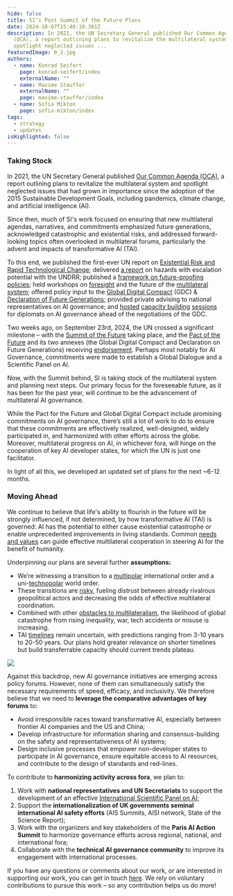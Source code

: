 ```yaml
---
hide: false
title: SI’s Post Summit of the Future Plans
date: 2024-10-07T15:40:10.381Z
description: In 2021, the UN Secretary General published Our Common Agenda
  (OCA), a report outlining plans to revitalize the multilateral system and
  spotlight neglected issues ...
featuredImage: 0_2.jpg
authors:
  - name: Konrad Seifert
    page: konrad-seifert/index
    externalName: ""
  - name: Maxime Stauffer
    externalName: ""
    page: maxime-stauffer/index
  - name: Sofia Mikton
    page: sofia-mikton/index
tags:
  - strategy
  - updates
isHighlighted: false
---
```

### Taking Stock

In 2021, the UN Secretary General published [Our Common Agenda (OCA)](https://www.un.org/en/common-agenda), a report outlining plans to revitalize the multilateral system and spotlight neglected issues that had grown in importance since the adoption of the 2015 Sustainable Development Goals, including pandemics, climate change, and artificial intelligence (AI). 

Since then, much of SI's work focused on ensuring that new multilateral agendas, narratives, and commitments emphasized future generations, acknowledged catastrophic and existential risks, and addressed forward-looking topics often overlooked in multilateral forums, particularly the advent and impacts of transformative AI (TAI).

To this end, we published the first-ever UN report on [Existential Risk and Rapid Technological Change](https://www.simoninstitute.ch/blog/post/existential-risk-and-rapid-technological-change-a-thematic-study-for-undrr/); delivered [a report](https://www.simoninstitute.ch/blog/post/hazards-with-escalation-potential-governing-the-drivers-of-global-and-existential-catastrophes/) on hazards with escalation potential with the UNDRR; published a [framework on future-proofing policies](https://www.simoninstitute.ch/blog/post/the-fair-framework-a-future-proofing-methodology/); held workshops on [foresight](https://www.simoninstitute.ch/blog/post/foresight-workshop-on-frontier-technologies/) and the future of the [multilateral system](https://www.simoninstitute.ch/blog/post/workshop-proceedings-future-proofing-the-multilateral-system/); offered policy input to the [Global Digital Compact](https://www.simoninstitute.ch/blog/post/response-to-the-zero-draft-of-the-global-digital-compact/) (GDC) & [Declaration of Future Generations](https://www.futureclimatecooperation.org/news/preparing-a-un-declaration-on-future-generations); provided private advising to national representatives on AI governance; and [hosted](https://www.simoninstitute.ch/blog/post/ai-governance-briefing-series-for-permanent-missions-to-the-un-in-geneva/) [capacity building](https://www.simoninstitute.ch/blog/post/training-course-on-ai-governance-for-un-missions-in-new-york/) [sessions](https://www.simoninstitute.ch/blog/post/briefing-series-on-frontier-ai-research-development-for-un-missions-in-new-york/) for diplomats on AI governance ahead of the negotiations of the GDC. 

Two weeks ago, on September 23rd, 2024, the UN crossed a significant milestone – with the [Summit of the Future](https://www.un.org/en/summit-of-the-future) taking place, and the [Pact of the Future](https://www.un.org/sites/un2.un.org/files/sotf-pact_for_the_future_adopted.pdf) and its two annexes (the Global Digital Compact and Declaration on Future Generations) receiving [endorsement](https://x.com/longtermgov/status/1839606387699052801). Perhaps most notably for AI Governance, commitments were made to establish a Global Dialogue and a Scientific Panel on AI.

Now, with the Summit behind, SI is taking stock of the multilateral system and planning next steps. Our primary focus for the foreseeable future, as it has been for the past year, will continue to be the advancement of multilateral AI governance.

While the Pact for the Future and Global Digital Compact include promising commitments on AI governance, there’s still a lot of work to do to ensure that these commitments are effectively realized, well-designed, widely participated in, and harmonized with other efforts across the globe. Moreover, multilateral progress on AI, in whichever fora, will hinge on the cooperation of key AI developer states, for which the UN is just one facilitator. 

In light of all this, we developed an updated set of plans for the next ~6-12 months.

### Moving Ahead 

We continue to believe that life's ability to flourish in the future will be strongly influenced, if not determined, by how transformative AI (TAI) is governed: AI has the potential to either cause existential catastrophe or enable unprecedented improvements in living standards. Common [needs and values](https://10billion.org/manifesto/) can guide effective multilateral cooperation in steering AI for the benefit of humanity.

Underpinning our plans are several further **assumptions:**

* We’re witnessing a transition to a [multipolar](https://foreignpolicy.com/2023/10/05/usa-china-multipolar-bipolar-unipolar/) international order and a uni-[technopolar](https://www.foreignaffairs.com/articles/world/ian-bremmer-big-tech-global-order) world order. 
* These transitions are [risky](https://academic.oup.com/pnasnexus/article/2/1/pgac289/6886577), fueling distrust between already rivalrous geopolitical actors and decreasing the odds of effective multilateral coordination. 
* Combined with other [obstacles to multilateralism](https://online.ucpress.edu/gp/article/4/1/68310/195239/Multilateralism-in-the-Twenty-First-Century), the likelihood of global catastrophe from rising inequality, war, tech accidents or misuse is increasing. 
* TAI [timelines](https://epochai.org/blog/literature-review-of-transformative-artificial-intelligence-timelines) remain uncertain, with predictions ranging from 3-10 years to 20-50 years. Our plans hold greater relevance on shorter timelines but build transferrable capacity should current trends plateau. 

![](shared-2024-07-si-fundraising-deck.png)

Against this backdrop, new AI governance initiatives are emerging across policy forums. However, none of them can simultaneously satisfy the necessary requirements of speed, efficacy, and inclusivity. We therefore believe that we need to **leverage the comparative advantages of key forums** to:

* Avoid irresponsible races toward transformative AI, especially between frontier AI companies and the US and China;
* Develop infrastructure for information sharing and consensus-building on the safety and representativeness of AI systems;
* Design inclusive processes that empower non-developer states to participate in AI governance, ensure equitable access to AI resources, and contribute to the design of standards and red-lines. 

To contribute to **harmonizing activity across fora**, we plan to:

1. Work with **national representatives and UN Secretariats** to support the development of an effective [International Scientific Panel on AI;](https://www.un.org/sites/un2.un.org/files/sotf-pact_for_the_future_adopted.pdf)
2. Support the **internationalization of UK governments seminal international AI safety efforts** (AIS Summits, AISI network, State of the Science Report);
3. Work with the organizers and key stakeholders of the **Paris AI Action Summit** to harmonize governance efforts across regional, national, and international fora;
4. Collaborate with the **technical AI governance community** to improve its engagement with international processes.

If you have any questions or comments about our work, or are interested in supporting our work, you can get in touch [here](https://www.simoninstitute.ch/contact/). We rely on voluntary contributions to pursue this work – so any contribution helps us do more!